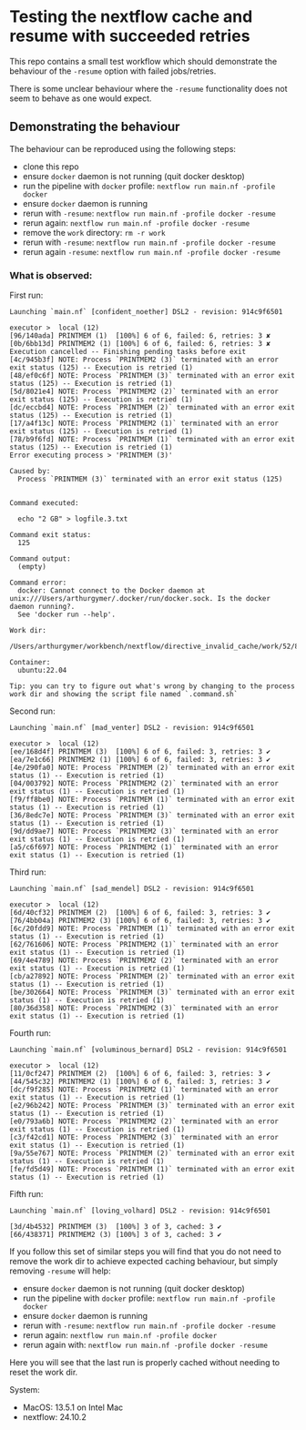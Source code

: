 # Testing the nextflow cache and resume with succeeded retries

This repo contains a small test workflow which should demonstrate the behaviour of the `-resume` option with failed jobs/retries.

There is some unclear behaviour where the `-resume` functionality does not seem to behave as one would expect. 



## Demonstrating the behaviour

The behaviour can be reproduced using the following steps:

- clone this repo
- ensure `docker` daemon is not running (quit docker desktop)
- run the pipeline with `docker` profile: `nextflow run main.nf -profile docker`
- ensure `docker` daemon is running
- rerun with `-resume`: `nextflow run main.nf -profile docker -resume`
- rerun again: `nextflow run main.nf -profile docker -resume`
- remove the `work` directory: `rm -r work`
- rerun with `-resume`: `nextflow run main.nf -profile docker -resume`
- rerun again `-resume`: `nextflow run main.nf -profile docker -resume`


### What is observed:

First run:
```
Launching `main.nf` [confident_noether] DSL2 - revision: 914c9f6501

executor >  local (12)
[96/140ada] PRINTMEM (1)  [100%] 6 of 6, failed: 6, retries: 3 ✘
[0b/6bb13d] PRINTMEM2 (1) [100%] 6 of 6, failed: 6, retries: 3 ✘
Execution cancelled -- Finishing pending tasks before exit
[4c/945b3f] NOTE: Process `PRINTMEM2 (3)` terminated with an error exit status (125) -- Execution is retried (1)
[48/ef0c6f] NOTE: Process `PRINTMEM (3)` terminated with an error exit status (125) -- Execution is retried (1)
[5d/8021e4] NOTE: Process `PRINTMEM2 (2)` terminated with an error exit status (125) -- Execution is retried (1)
[dc/eccbd4] NOTE: Process `PRINTMEM (2)` terminated with an error exit status (125) -- Execution is retried (1)
[17/a4f13c] NOTE: Process `PRINTMEM2 (1)` terminated with an error exit status (125) -- Execution is retried (1)
[78/b9f6fd] NOTE: Process `PRINTMEM (1)` terminated with an error exit status (125) -- Execution is retried (1)
Error executing process > 'PRINTMEM (3)'

Caused by:
  Process `PRINTMEM (3)` terminated with an error exit status (125)


Command executed:

  echo "2 GB" > logfile.3.txt

Command exit status:
  125

Command output:
  (empty)

Command error:
  docker: Cannot connect to the Docker daemon at unix:///Users/arthurgymer/.docker/run/docker.sock. Is the docker daemon running?.
  See 'docker run --help'.

Work dir:
  /Users/arthurgymer/workbench/nextflow/directive_invalid_cache/work/52/89b9afbd4cea331fcdee343e6156a2

Container:
  ubuntu:22.04

Tip: you can try to figure out what's wrong by changing to the process work dir and showing the script file named `.command.sh`
```

Second run:
```
Launching `main.nf` [mad_venter] DSL2 - revision: 914c9f6501

executor >  local (12)
[ee/168d4f] PRINTMEM (3)  [100%] 6 of 6, failed: 3, retries: 3 ✔
[ea/7e1c66] PRINTMEM2 (1) [100%] 6 of 6, failed: 3, retries: 3 ✔
[4e/290fa0] NOTE: Process `PRINTMEM (2)` terminated with an error exit status (1) -- Execution is retried (1)
[04/003792] NOTE: Process `PRINTMEM2 (2)` terminated with an error exit status (1) -- Execution is retried (1)
[f9/ff8be0] NOTE: Process `PRINTMEM (1)` terminated with an error exit status (1) -- Execution is retried (1)
[36/8edc7e] NOTE: Process `PRINTMEM (3)` terminated with an error exit status (1) -- Execution is retried (1)
[9d/dd9ae7] NOTE: Process `PRINTMEM2 (3)` terminated with an error exit status (1) -- Execution is retried (1)
[a5/c6f697] NOTE: Process `PRINTMEM2 (1)` terminated with an error exit status (1) -- Execution is retried (1)
```

Third run:
```
Launching `main.nf` [sad_mendel] DSL2 - revision: 914c9f6501

executor >  local (12)
[6d/40cf32] PRINTMEM (2)  [100%] 6 of 6, failed: 3, retries: 3 ✔
[76/4bb04a] PRINTMEM2 (3) [100%] 6 of 6, failed: 3, retries: 3 ✔
[6c/20fdd9] NOTE: Process `PRINTMEM (1)` terminated with an error exit status (1) -- Execution is retried (1)
[62/761606] NOTE: Process `PRINTMEM2 (1)` terminated with an error exit status (1) -- Execution is retried (1)
[69/4e4789] NOTE: Process `PRINTMEM2 (2)` terminated with an error exit status (1) -- Execution is retried (1)
[cb/a27892] NOTE: Process `PRINTMEM (2)` terminated with an error exit status (1) -- Execution is retried (1)
[be/302664] NOTE: Process `PRINTMEM (3)` terminated with an error exit status (1) -- Execution is retried (1)
[80/36d358] NOTE: Process `PRINTMEM2 (3)` terminated with an error exit status (1) -- Execution is retried (1)
```

Fourth run:
```
Launching `main.nf` [voluminous_bernard] DSL2 - revision: 914c9f6501

executor >  local (12)
[11/0cf247] PRINTMEM (2)  [100%] 6 of 6, failed: 3, retries: 3 ✔
[44/545c32] PRINTMEM2 (1) [100%] 6 of 6, failed: 3, retries: 3 ✔
[dc/f9f285] NOTE: Process `PRINTMEM2 (1)` terminated with an error exit status (1) -- Execution is retried (1)
[e2/96b242] NOTE: Process `PRINTMEM (3)` terminated with an error exit status (1) -- Execution is retried (1)
[e0/793a6b] NOTE: Process `PRINTMEM2 (2)` terminated with an error exit status (1) -- Execution is retried (1)
[c3/f42cd1] NOTE: Process `PRINTMEM2 (3)` terminated with an error exit status (1) -- Execution is retried (1)
[9a/55e767] NOTE: Process `PRINTMEM (2)` terminated with an error exit status (1) -- Execution is retried (1)
[fe/fd5d49] NOTE: Process `PRINTMEM (1)` terminated with an error exit status (1) -- Execution is retried (1)
```

Fifth run:
```
Launching `main.nf` [loving_volhard] DSL2 - revision: 914c9f6501

[3d/4b4532] PRINTMEM (3)  [100%] 3 of 3, cached: 3 ✔
[66/438371] PRINTMEM2 (3) [100%] 3 of 3, cached: 3 ✔
```

If you follow this set of similar steps you will find that you do not need to remove the work dir to achieve expected caching behaviour, but simply removing `-resume` will help:

- ensure `docker` daemon is not running (quit docker desktop)
- run the pipeline with `docker` profile: `nextflow run main.nf -profile docker`
- ensure `docker` daemon is running
- rerun with `-resume`: `nextflow run main.nf -profile docker -resume`
- rerun again: `nextflow run main.nf -profile docker`
- rerun again with: `nextflow run main.nf -profile docker -resume`

Here you will see that the last run is properly cached without needing to reset the work dir.

System:

- MacOS: 13.5.1 on Intel Mac 
- nextflow: 24.10.2